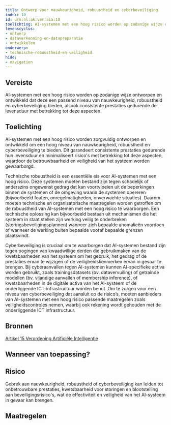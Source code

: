 ```yaml
---
title: Ontwerp voor nauwkeurigheid, robuustheid en cyberbeveiliging 
index: 10
id: urn:nl:ak:ver:aia:10
toelichting: AI-systemen met een hoog risico worden op zodanige wijze ontworpen en ontwikkeld dat deze een passend niveau van nauwkeurigheid, robuustheid en cyberbeveiliging bieden, alsook consistente prestaties gedurende de levensduur met betrekking tot deze aspecten.
levenscyclus:
- ontwerp
- dataverkenning-en-datapreparatie
- ontwikkelen
onderwerp:
- technische-robuustheid-en-veiligheid
hide:
- navigation
---
```


<!-- tags -->

## Vereiste

AI-systemen met een hoog risico worden op zodanige wijze ontworpen en ontwikkeld dat deze een passend niveau van nauwkeurigheid, robuustheid en cyberbeveiliging bieden, alsook consistente prestaties gedurende de levensduur met betrekking tot deze aspecten.

## Toelichting

AI-systemen met een hoog risico worden zorgvuldig ontworpen en ontwikkeld om een hoog niveau van nauwkeurigheid, robuustheid en cyberbeveiliging te bieden.
Dit garandeert consistente prestaties gedurende hun levensduur en minimaliseert risico's met betrekking tot deze aspecten, waardoor de betrouwbaarheid en veiligheid van het systeem worden gewaarborgd.

Technische robuustheid is een essentiële eis voor AI-systemen met een hoog risico.
Deze systemen moeten bestand zijn tegen schadelijk of anderszins ongewenst gedrag dat kan voortvloeien uit de beperkingen binnen de systemen of de omgeving waarin de systemen opereren (bijvoorbeeld fouten, onregelmatigheden, onverwachte situaties).
Daarom moeten technische en organisatorische maatregelen worden getroffen om de robuustheid van AI-systemen met een hoog risico te waarborgen.
Een technische oplossing kan bijvoorbeeld bestaan uit mechanismen die het systeem in staat stellen zijn werking veilig te onderbreken (storingsbeveiligingsplannen) wanneer zich bepaalde anomalieën voordoen of wanneer de werking buiten bepaalde vooraf bepaalde grenzen plaatsvindt.

Cyberbeveiliging is cruciaal om te waarborgen dat AI-systemen bestand zijn tegen pogingen van kwaadwillige derden die gebruikmaken van de kwetsbaarheden van het systeem om het gebruik, het gedrag of de prestaties ervan te wijzigen of de veiligheidskenmerken ervan in gevaar te brengen.
Bij cyberaanvallen tegen AI-systemen kunnen AI-specifieke activa worden gebruikt, zoals trainingsdatasets (bv.
datavervuiling) of getrainde modellen (bv.
vijandige aanvallen of membership inference), of kwetsbaarheden in de digitale activa van het AI-systeem of de onderliggende ICT-infrastructuur worden benut.
Om te zorgen voor een niveau van cyberbeveiliging dat aansluit op de risico’s, moeten aanbieders van AI-systemen met een hoog risico passende maatregelen zoals veiligheidscontroles nemen, waarbij ook rekening wordt gehouden met de onderliggende ICT infrastructuur.

## Bronnen

[Artikel 15 Verordening Artificiële Intelligentie](https://eur-lex.europa.eu/legal-content/NL/TXT/HTML/?uri=OJ:L_202401689#d1e3752-1-1)

## Wanneer van toepassing?


## Risico

Gebrek aan nauwkeurigheid, robuustheid of cyberbeveiliging kan leiden tot onbetrouwbare prestaties, kwetsbaarheid voor storingen en blootstelling aan beveiligingsrisico's, wat de effectiviteit en veiligheid van het AI-systeem in gevaar kan brengen.

## Maatregelen

<!-- list_maatregelen vereiste/aia:10-nauwkeurigheid-robuustheid-cyberbeveliging -->